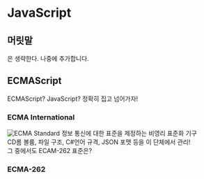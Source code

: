 # JavaScript

## 머릿말
은 생략한다. 나중에 추가합니다.

## ECMAScript
ECMAScript? JavaScript?
정확히 집고 넘어가자!
### ECMA International
![ECMA Standard](https://wormwlrm.github.io/img/posts/2018-10-03/3.png)
정보 통신에 대한 표준을 제정하는 비영리 표준화 기구   
CD롬 볼륨, 파일 구조, C#언어 규격, JSON 포맷 등을 이 단체에서 관리!   
그 중에서도 ECAM-262 표준은?   
### ECMA-262
